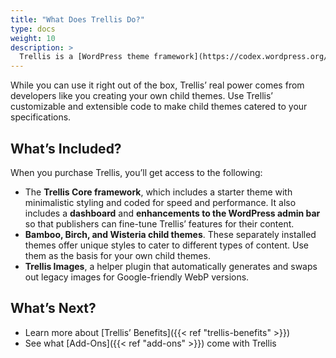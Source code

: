 ```yaml
---
title: "What Does Trellis Do?"
type: docs
weight: 10
description: >
  Trellis is a [WordPress theme framework](https://codex.wordpress.org/Theme_Frameworks) built with modern web technologies. It’s designed to boost site speed and optimize ad revenue and provides three custom-built child themes.
---
```

While you can use it right out of the box, Trellis’ real power comes from developers like you creating your own child themes. Use Trellis’ customizable and extensible code to make child themes catered to your specifications.

## What’s Included?

When you purchase Trellis, you’ll get access to the following:

- The **Trellis Core framework**, which includes a starter theme with minimalistic styling and coded for speed and performance. It also includes a **dashboard** and **enhancements to the WordPress admin bar** so that publishers can fine-tune Trellis’ features for their content.
- **Bamboo, Birch, and Wisteria child themes**. These separately installed themes offer unique styles to cater to different types of content. Use them as the basis for your own child themes.
- **Trellis Images**, a helper plugin that automatically generates and swaps out legacy images for Google-friendly WebP versions.

## What’s Next?

- Learn more about [Trellis’ Benefits]({{< ref "trellis-benefits" >}})
- See what [Add-Ons]({{< ref "add-ons" >}}) come with Trellis